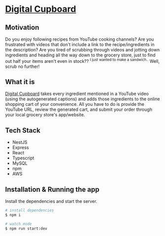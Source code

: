 # [Digital Cupboard](https://digitalcupboard.ca/)

## Motivation

Do you enjoy following recipes from YouTube cooking channels? Are you frustrated with videos that don't include a link to the recipe/ingredients in the description? Are you tired of scrubbing through videos and jotting down ingredients and heading all the way down to the grocery store, just to find out half your items aren't even in stock?? <sup>I just wanted to make a sandwich..</sup> Well, scrub no further!

## What it is

[Digital Cupboard](https://digitalcupboard.ca/) takes every ingredient mentioned in a YouTube video (using the autogenerated captions) and adds those ingredients to the online shopping cart of your convenience. All you have to do is provide the YouTube URL, review the generated cart, and submit your order through your local grocery store's app/website.

## Tech Stack

- NestJS
- Express
- React
- Typescript
- MySQL
- npm
- AWS

## Installation & Running the app

Install the dependencies and start the server.

```bash
# install dependencies
$ npm i

# watch mode
$ npm run start:dev
```
